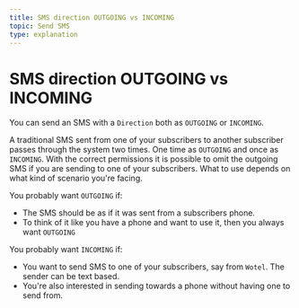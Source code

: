 ```yaml
---
title: SMS direction OUTGOING vs INCOMING
topic: Send SMS
type: explanation
---
```


# SMS direction OUTGOING vs INCOMING

You can send an SMS with a `Direction` both as `OUTGOING` or `INCOMING`.

A traditional SMS sent from one of your subscribers to another subscriber passes through the system two times. One time as `OUTGOING` and once as `INCOMING`. With the correct permissions it is possible to omit the outgoing SMS if you are sending to one of your subscribers. What to use depends on what kind of scenario you're facing.

You probably want `OUTGOING` if:
* The SMS should be as if it was sent from a subscribers phone.
* To think of it like you have a phone and want to use it, then you always want `OUTGOING`

You probably want `INCOMING` if:
* You want to send SMS to one of your subscribers, say from `Wotel`. The sender can be text based.
* You're also interested in sending towards a phone without having one to send from.
